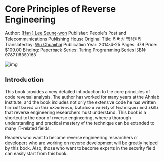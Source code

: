 # Core Principles of Reverse Engineering

Author: [[Han \] Lee Seung-won](https://book.douban.com/search/李承远)
Publisher: People's Post and Telecommunications Publishing House
Original Title: 리버싱 핵심원리
Translated by: [Wu Chuanhai](https://book.douban.com/search/武传海)
Publication Year: 2014-4-25
Pages: 679
Price: $109.00
Binding: Paperback
Series: [Turing Programming Series](https://book.douban.com/series/660)
ISBN: 9787115350183

![img](https://img1.doubanio.com/view/subject/s/public/s27259699.jpg)

## Introduction

This book provides a very detailed introduction to the core principles of code reversal analysis. The author has worked for many years at the Ahnlab Institute, and the book includes not only the extensive code he has written himself based on this experience, but also a variety of techniques and skills that reverse engineering researchers must understand. This book is a shortcut to the door of reverse engineering, where a thorough understanding and practical mastery of the technique can be extended to many IT-related fields.

Readers who want to become reverse engineering researchers or developers who are working on reverse development will be greatly helped by this book. Also, those who want to become experts in the security field can easily start from this book.